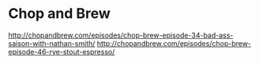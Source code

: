 <!-- TITLE: Videos --> 


# Chop and Brew
http://chopandbrew.com/episodes/chop-brew-episode-34-bad-ass-saison-with-nathan-smith/
http://chopandbrew.com/episodes/chop-brew-episode-46-rye-stout-espresso/
